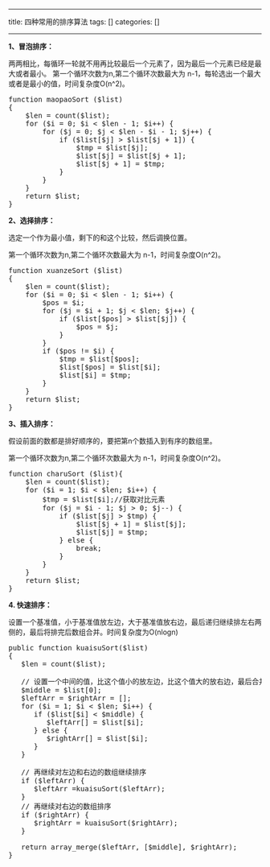 
--- 
title:  四种常用的排序算法 
tags: []
categories: [] 

---
**1、冒泡排序：**

两两相比，每循环一轮就不用再比较最后一个元素了，因为最后一个元素已经是最大或者最小。 第一个循环次数为n,第二个循环次数最大为 n-1，每轮选出一个最大或者是最小的值，时间复杂度O(n^2)。

>  
 <pre>function maopaoSort ($list)
{
    $len = count($list);
    for ($i = 0; $i &lt; $len - 1; $i++) {
        for ($j = 0; $j &lt; $len - $i - 1; $j++) {
            if ($list[$j] &gt; $list[$j + 1]) {
                $tmp = $list[$j];
                $list[$j] = $list[$j + 1];
                $list[$j + 1] = $tmp;
            }
        }
    }
    return $list;
}</pre> 


**2、选择排序：**

选定一个作为最小值，剩下的和这个比较，然后调换位置。

第一个循环次数为n,第二个循环次数最大为 n-1，时间复杂度O(n^2)。

>  
 <pre>function xuanzeSort ($list)
{
    $len = count($list);
    for ($i = 0; $i &lt; $len - 1; $i++) {
        $pos = $i;
        for ($j = $i + 1; $j &lt; $len; $j++) {
            if ($list[$pos] &gt; $list[$j]) {
                $pos = $j;
            }
        }
        if ($pos != $i) {
            $tmp = $list[$pos];
            $list[$pos] = $list[$i];
            $list[$i] = $tmp;
        }
    }
    return $list;
}</pre> 


**3、插入排序：**

假设前面的数都是排好顺序的，要把第n个数插入到有序的数组里。

第一个循环次数为n,第二个循环次数最大为 n-1，时间复杂度O(n^2)。

>  
 <pre>function charuSort ($list){
    $len = count($list);
    for ($i = 1; $i &lt; $len; $i++) {
        $tmp = $list[$i];//获取对比元素
        for ($j = $i - 1; $j &gt; 0; $j--) {
            if ($list[$j] &gt; $tmp) {
                $list[$j + 1] = $list[$j];
                $list[$j] = $tmp;
            } else {
                break;
            }
        }
    }
    return $list;
}
</pre> 


**4. 快速排序：**

设置一个基准值，小于基准值放左边，大于基准值放右边，最后递归继续排左右两侧的，最后将排完后数组合并。时间复杂度为O(nlogn)

>  
 <pre>public function kuaisuSort($list)
{
   $len = count($list);
   
   // 设置一个中间的值，比这个值小的放左边，比这个值大的放右边，最后合并
   $middle = $list[0];
   $leftArr = $rightArr = [];
   for ($i = 1; $i &lt; $len; $i++) {
      if ($list[$i] &lt; $middle) {
         $leftArr[] = $list[$i];
      } else {
         $rightArr[] = $list[$i];
      }
   }
   
   // 再继续对左边和右边的数组继续排序
   if ($leftArr) {
      $leftArr =kuaisuSort($leftArr);
   }
   // 再继续对右边的数组排序
   if ($rightArr) {
      $rightArr = kuaisuSort($rightArr);
   }
   
   return array_merge($leftArr, [$middle], $rightArr);
}</pre> 




